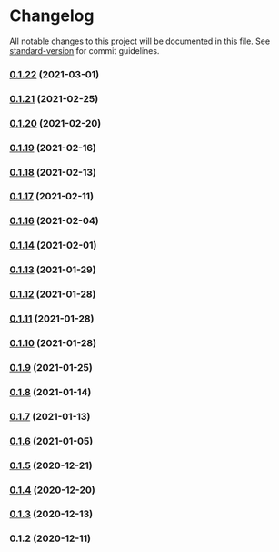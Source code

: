 # Changelog

All notable changes to this project will be documented in this file. See [standard-version](https://github.com/conventional-changelog/standard-version) for commit guidelines.

### [0.1.22](https://github.com/xtokenmarket/xtoken-js/compare/v0.1.21...v0.1.22) (2021-03-01)

### [0.1.21](https://github.com/xtokenmarket/xtoken-js/compare/v0.1.20...v0.1.21) (2021-02-25)

### [0.1.20](https://github.com/xtokenmarket/xtoken-js/compare/v0.1.19...v0.1.20) (2021-02-20)

### [0.1.19](https://github.com/xtokenmarket/xtoken-js/compare/v0.1.18...v0.1.19) (2021-02-16)

### [0.1.18](https://github.com/xtokenmarket/xtoken-js/compare/v0.1.17...v0.1.18) (2021-02-13)

### [0.1.17](https://github.com/xtokenmarket/xtoken-js/compare/v0.1.16...v0.1.17) (2021-02-11)

### [0.1.16](https://github.com/xtokenmarket/xtoken-js/compare/v0.1.14...v0.1.16) (2021-02-04)

### [0.1.14](https://github.com/xtokenmarket/xtoken-js/compare/v0.1.13...v0.1.14) (2021-02-01)

### [0.1.13](https://github.com/xtokenmarket/xtoken-js/compare/v0.1.12...v0.1.13) (2021-01-29)

### [0.1.12](https://github.com/xtokenmarket/xtoken-js/compare/v0.1.11...v0.1.12) (2021-01-28)

### [0.1.11](https://github.com/xtokenmarket/xtoken-js/compare/v0.1.10...v0.1.11) (2021-01-28)

### [0.1.10](https://github.com/xtokenmarket/xtoken-js/compare/v0.1.9...v0.1.10) (2021-01-28)

### [0.1.9](https://github.com/xtokenmarket/xtoken-js/compare/v0.1.8...v0.1.9) (2021-01-25)

### [0.1.8](https://github.com/xtokenmarket/xtoken-js/compare/v0.1.7...v0.1.8) (2021-01-14)

### [0.1.7](https://github.com/xtokenmarket/xtoken-js/compare/v0.1.6...v0.1.7) (2021-01-13)

### [0.1.6](https://github.com/xtokenmarket/xtoken-js/compare/v0.1.5...v0.1.6) (2021-01-05)

### [0.1.5](https://github.com/xtokenmarket/xtoken-js/compare/v0.1.4...v0.1.5) (2020-12-21)

### [0.1.4](https://github.com/xtokenmarket/xtoken-js/compare/v0.1.3...v0.1.4) (2020-12-20)

### [0.1.3](https://github.com/xtokenmarket/xtoken-js/compare/v0.1.2...v0.1.3) (2020-12-13)

### 0.1.2 (2020-12-11)
